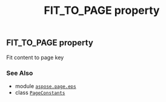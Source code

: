﻿---
title: FIT_TO_PAGE property
second_title: Aspose.Page for Python via .NET API References
description: 
type: docs
weight: 70
url: /python-net/aspose.page.eps/pageconstants/fit_to_page/
is_root: false
---

## FIT_TO_PAGE property


Fit content to page key

### See Also
* module [`aspose.page.eps`](../../)
* class [`PageConstants`](/page/python-net/aspose.page.eps/pageconstants)
